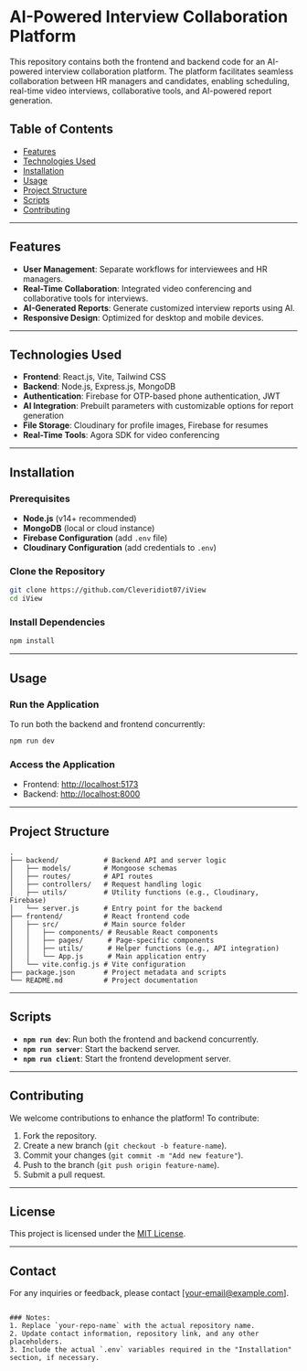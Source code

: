 

# AI-Powered Interview Collaboration Platform

This repository contains both the frontend and backend code for an AI-powered interview collaboration platform. The platform facilitates seamless collaboration between HR managers and candidates, enabling scheduling, real-time video interviews, collaborative tools, and AI-powered report generation.

## Table of Contents
- [Features](#features)
- [Technologies Used](#technologies-used)
- [Installation](#installation)
- [Usage](#usage)
- [Project Structure](#project-structure)
- [Scripts](#scripts)
- [Contributing](#contributing)

---

## Features
- **User Management**: Separate workflows for interviewees and HR managers.
- **Real-Time Collaboration**: Integrated video conferencing and collaborative tools for interviews.
- **AI-Generated Reports**: Generate customized interview reports using AI.
- **Responsive Design**: Optimized for desktop and mobile devices.

---

## Technologies Used
- **Frontend**: React.js, Vite, Tailwind CSS
- **Backend**: Node.js, Express.js, MongoDB
- **Authentication**: Firebase for OTP-based phone authentication, JWT
- **AI Integration**: Prebuilt parameters with customizable options for report generation
- **File Storage**: Cloudinary for profile images, Firebase for resumes
- **Real-Time Tools**: Agora SDK for video conferencing

---

## Installation


### Prerequisites
- **Node.js** (v14+ recommended)
- **MongoDB** (local or cloud instance)
- **Firebase Configuration** (add `.env` file)
- **Cloudinary Configuration** (add credentials to `.env`)

### Clone the Repository
```bash
git clone https://github.com/Cleveridiot07/iView
cd iView
```

### Install Dependencies
```bash
npm install
```

---

## Usage

### Run the Application
To run both the backend and frontend concurrently:
```bash
npm run dev
```

### Access the Application
- Frontend: [http://localhost:5173](http://localhost:5173)
- Backend: [http://localhost:8000](http://localhost:8000)

---

## Project Structure
```plaintext
.
├── backend/           # Backend API and server logic
│   ├── models/        # Mongoose schemas
│   ├── routes/        # API routes
│   ├── controllers/   # Request handling logic
│   ├── utils/         # Utility functions (e.g., Cloudinary, Firebase)
│   └── server.js      # Entry point for the backend
├── frontend/          # React frontend code
│   ├── src/           # Main source folder
│   │   ├── components/ # Reusable React components
│   │   ├── pages/      # Page-specific components
│   │   ├── utils/      # Helper functions (e.g., API integration)
│   │   └── App.js      # Main application entry
│   └── vite.config.js # Vite configuration
├── package.json       # Project metadata and scripts
└── README.md          # Project documentation
```

---

## Scripts
- **`npm run dev`**: Run both the frontend and backend concurrently.
- **`npm run server`**: Start the backend server.
- **`npm run client`**: Start the frontend development server.

---

## Contributing
We welcome contributions to enhance the platform! To contribute:
1. Fork the repository.
2. Create a new branch (`git checkout -b feature-name`).
3. Commit your changes (`git commit -m "Add new feature"`).
4. Push to the branch (`git push origin feature-name`).
5. Submit a pull request.

---

## License
This project is licensed under the [MIT License](LICENSE).

---

## Contact
For any inquiries or feedback, please contact [your-email@example.com].
```

### Notes:
1. Replace `your-repo-name` with the actual repository name.
2. Update contact information, repository link, and any other placeholders.
3. Include the actual `.env` variables required in the "Installation" section, if necessary.
